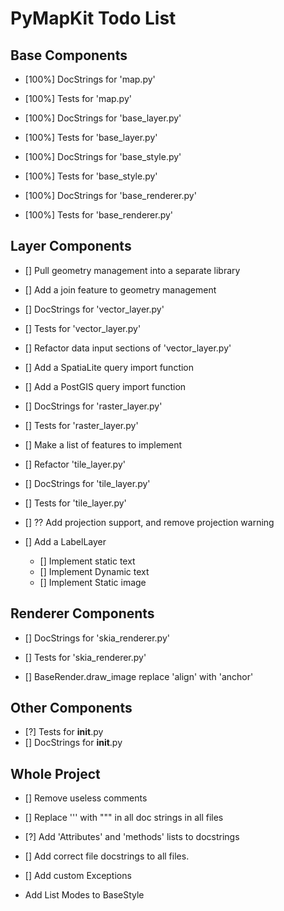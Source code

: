 PyMapKit Todo List
=

## Base Components

- [100%] DocStrings for 'map.py'
- [100%] Tests for 'map.py'

- [100%] DocStrings for 'base_layer.py'
- [100%] Tests for 'base_layer.py'

- [100%] DocStrings for 'base_style.py'
- [100%] Tests for 'base_style.py'

- [100%] DocStrings for 'base_renderer.py'
- [100%] Tests for 'base_renderer.py'

## Layer Components

- [] Pull geometry management into a separate library
- [] Add a join feature to geometry management
- [] DocStrings for 'vector_layer.py'
- [] Tests for 'vector_layer.py'
- [] Refactor data input sections of 'vector_layer.py'
- [] Add a SpatiaLite query import function 
- [] Add a PostGIS query import function 

- [] DocStrings for 'raster_layer.py'
- [] Tests for 'raster_layer.py'
- [] Make a list of features to implement

- [] Refactor 'tile_layer.py'
- [] DocStrings for 'tile_layer.py'
- [] Tests for 'tile_layer.py'
- [] ?? Add projection support, and remove projection warning

- [] Add a LabelLayer
    - [] Implement static text 
    - [] Implement Dynamic text
    - [] Implement Static image 

## Renderer Components

- [] DocStrings for 'skia_renderer.py'
- [] Tests for 'skia_renderer.py'

- [] BaseRender.draw_image replace 'align' with 'anchor'

## Other Components

- [?] Tests for __init__.py 
- [] DocStrings for __init__.py 



## Whole Project

- [] Remove useless comments

- [] Replace ''' with """ in all doc strings in all files

- [?] Add 'Attributes' and 'methods' lists to docstrings

- [] Add correct file docstrings to all files.

- [] Add custom Exceptions
 


- Add List Modes to BaseStyle